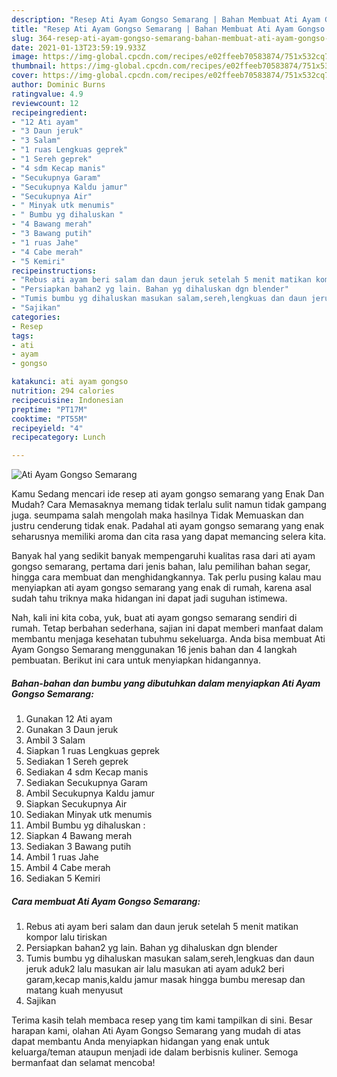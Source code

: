 ```yaml
---
description: "Resep Ati Ayam Gongso Semarang | Bahan Membuat Ati Ayam Gongso Semarang Yang Menggugah Selera"
title: "Resep Ati Ayam Gongso Semarang | Bahan Membuat Ati Ayam Gongso Semarang Yang Menggugah Selera"
slug: 364-resep-ati-ayam-gongso-semarang-bahan-membuat-ati-ayam-gongso-semarang-yang-menggugah-selera
date: 2021-01-13T23:59:19.933Z
image: https://img-global.cpcdn.com/recipes/e02ffeeb70583874/751x532cq70/ati-ayam-gongso-semarang-foto-resep-utama.jpg
thumbnail: https://img-global.cpcdn.com/recipes/e02ffeeb70583874/751x532cq70/ati-ayam-gongso-semarang-foto-resep-utama.jpg
cover: https://img-global.cpcdn.com/recipes/e02ffeeb70583874/751x532cq70/ati-ayam-gongso-semarang-foto-resep-utama.jpg
author: Dominic Burns
ratingvalue: 4.9
reviewcount: 12
recipeingredient:
- "12 Ati ayam"
- "3 Daun jeruk"
- "3 Salam"
- "1 ruas Lengkuas geprek"
- "1 Sereh geprek"
- "4 sdm Kecap manis"
- "Secukupnya Garam"
- "Secukupnya Kaldu jamur"
- "Secukupnya Air"
- " Minyak utk menumis"
- " Bumbu yg dihaluskan "
- "4 Bawang merah"
- "3 Bawang putih"
- "1 ruas Jahe"
- "4 Cabe merah"
- "5 Kemiri"
recipeinstructions:
- "Rebus ati ayam beri salam dan daun jeruk setelah 5 menit matikan kompor lalu tiriskan"
- "Persiapkan bahan2 yg lain. Bahan yg dihaluskan dgn blender"
- "Tumis bumbu yg dihaluskan masukan salam,sereh,lengkuas dan daun jeruk aduk2 lalu masukan air lalu masukan ati ayam aduk2 beri garam,kecap manis,kaldu jamur masak hingga bumbu meresap dan matang kuah menyusut"
- "Sajikan"
categories:
- Resep
tags:
- ati
- ayam
- gongso

katakunci: ati ayam gongso 
nutrition: 294 calories
recipecuisine: Indonesian
preptime: "PT17M"
cooktime: "PT55M"
recipeyield: "4"
recipecategory: Lunch

---
```



![Ati Ayam Gongso Semarang](https://img-global.cpcdn.com/recipes/e02ffeeb70583874/751x532cq70/ati-ayam-gongso-semarang-foto-resep-utama.jpg)

Kamu Sedang mencari ide resep ati ayam gongso semarang yang Enak Dan Mudah? Cara Memasaknya memang tidak terlalu sulit namun tidak gampang juga. seumpama salah mengolah maka hasilnya Tidak Memuaskan dan justru cenderung tidak enak. Padahal ati ayam gongso semarang yang enak seharusnya memiliki aroma dan cita rasa yang dapat memancing selera kita.

Banyak hal yang sedikit banyak mempengaruhi kualitas rasa dari ati ayam gongso semarang, pertama dari jenis bahan, lalu pemilihan bahan segar, hingga cara membuat dan menghidangkannya. Tak perlu pusing kalau mau menyiapkan ati ayam gongso semarang yang enak di rumah, karena asal sudah tahu triknya maka hidangan ini dapat jadi suguhan istimewa.




Nah, kali ini kita coba, yuk, buat ati ayam gongso semarang sendiri di rumah. Tetap berbahan sederhana, sajian ini dapat memberi manfaat dalam membantu menjaga kesehatan tubuhmu sekeluarga. Anda bisa membuat Ati Ayam Gongso Semarang menggunakan 16 jenis bahan dan 4 langkah pembuatan. Berikut ini cara untuk menyiapkan hidangannya.

<!--inarticleads1-->

##### Bahan-bahan dan bumbu yang dibutuhkan dalam menyiapkan Ati Ayam Gongso Semarang:

1. Gunakan 12 Ati ayam
1. Gunakan 3 Daun jeruk
1. Ambil 3 Salam
1. Siapkan 1 ruas Lengkuas geprek
1. Sediakan 1 Sereh geprek
1. Sediakan 4 sdm Kecap manis
1. Sediakan Secukupnya Garam
1. Ambil Secukupnya Kaldu jamur
1. Siapkan Secukupnya Air
1. Sediakan  Minyak utk menumis
1. Ambil  Bumbu yg dihaluskan :
1. Siapkan 4 Bawang merah
1. Sediakan 3 Bawang putih
1. Ambil 1 ruas Jahe
1. Ambil 4 Cabe merah
1. Sediakan 5 Kemiri




<!--inarticleads2-->

##### Cara membuat Ati Ayam Gongso Semarang:

1. Rebus ati ayam beri salam dan daun jeruk setelah 5 menit matikan kompor lalu tiriskan
1. Persiapkan bahan2 yg lain. Bahan yg dihaluskan dgn blender
1. Tumis bumbu yg dihaluskan masukan salam,sereh,lengkuas dan daun jeruk aduk2 lalu masukan air lalu masukan ati ayam aduk2 beri garam,kecap manis,kaldu jamur masak hingga bumbu meresap dan matang kuah menyusut
1. Sajikan




Terima kasih telah membaca resep yang tim kami tampilkan di sini. Besar harapan kami, olahan Ati Ayam Gongso Semarang yang mudah di atas dapat membantu Anda menyiapkan hidangan yang enak untuk keluarga/teman ataupun menjadi ide dalam berbisnis kuliner. Semoga bermanfaat dan selamat mencoba!
